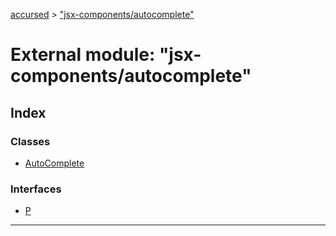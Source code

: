 [accursed](../README.md) > ["jsx-components/autocomplete"](../modules/_jsx_components_autocomplete_.md)

# External module: "jsx-components/autocomplete"

## Index

### Classes

* [AutoComplete](../classes/_jsx_components_autocomplete_.autocomplete.md)

### Interfaces

* [P](../interfaces/_jsx_components_autocomplete_.p.md)

---

